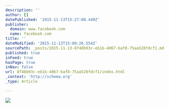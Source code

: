 ```yaml
---
description: ''
author: []
datePublished: '2015-11-13T15:27:00.449Z'
publisher:
  domain: www.facebook.com
  name: facebook.com
title: ''
dateModified: '2015-11-13T15:09:26.554Z'
sourcePath: _posts/2015-11-13-8f48b93c-eb1b-4067-baf8-75aa528fdcf1.md
published: true
inFeed: true
hasPage: true
inNav: false
url: 8f48b93c-eb1b-4067-baf8-75aa528fdcf1/index.html
_context: 'http://schema.org'
_type: Article

---
```

![](https://scontent-arn2-1.xx.fbcdn.net/hphotos-xft1/t31.0-8/12001100_449148881924291_6557258419480194134_o.jpg)